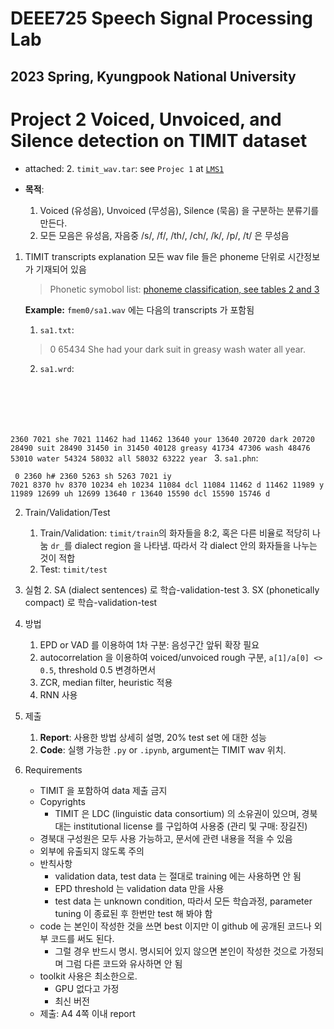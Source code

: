 # DEEE725 Speech Signal Processing Lab
## 2023 Spring, Kyungpook National University

# Project 2 Voiced, Unvoiced, and Silence detection on TIMIT dataset

- attached: 
    2. `timit_wav.tar`: see `Projec 1` at [`LMS1`](lms1.knu.ac.kr)

- __목적__:
    1. Voiced (유성음), Unvoiced (무성음), Silence (묵음) 을 구분하는 분류기를 만든다.
    2. 모든 모음은 유성음, 자음중 /s/, /f/, /th/, /ch/, /k/, /p/, /t/ 은 무성음

1. TIMIT transcripts explanation
    모든 wav file 들은 phoneme 단위로 시간정보가 기재되어 있음 

    > Phonetic symobol list: [phoneme classification, see tables 2 and 3](https://doi.org/10.3390/app11010428)

    __Example:__ `fmem0/sa1.wav` 에는 다음의 transcripts 가 포함됨

    1. `sa1.txt`: 
    > 0 65434 She had your dark suit in greasy wash water all year.
    2. `sa1.wrd`: 
    <pre><code>
2360 7021 she
7021 11462 had
11462 13640 your
13640 20720 dark
20720 28490 suit
28490 31450 in
31450 40128 greasy
41734 47306 wash
48476 53010 water
54324 58032 all
58032 63222 year
    </code></pre>
    3. `sa1.phn`: 
    <pre><code>
0 2360 h#
2360 5263 sh
5263 7021 iy
7021 8370 hv
8370 10234 eh
10234 11084 dcl
11084 11462 d
11462 11989 y
11989 12699 uh
12699 13640 r
13640 15590 dcl
15590 15746 d
    </code></pre>


2. Train/Validation/Test
    1. Train/Validation: `timit/train`의 화자들을 8:2, 혹은 다른 비율로 적당히 나눔
    `dr_`를 dialect region 을 나타냄. 따라서 각 dialect 안의 화자들을 나누는 것이 적합
    2. Test: `timit/test` 

3. 실험
    2. SA (dialect sentences) 로 학습-validation-test
    3. SX (phonetically compact) 로 학습-validation-test

3. 방법
    1. EPD or VAD 를 이용하여 1차 구분: 음성구간 앞뒤 확장 필요
    2. autocorrelation 을 이용하여 voiced/unvoiced rough 구분,  `a[1]/a[0] <> 0.5`, threshold 0.5 변경하면서 
    3. ZCR, median filter, heuristic 적용
    4. RNN 사용

4. 제출
    1. __Report__: 사용한 방법 상세히 설명, 20% test set 에 대한 성능
    2. __Code__: 실행 가능한 `.py` or `.ipynb`, argument는 TIMIT wav 위치.

4. Requirements
    - TIMIT 을 포함하여 data 제출 금지
    - Copyrights
        - TIMIT 은 LDC (linguistic data consortium) 의 소유권이 있으며, 경북대는 institutional license 를 
	구입하여 사용중 (관리 및 구매: 장길진)
	- 경북대 구성원은 모두 사용 가능하고, 문서에 관련 내용을 적을 수 있음
	- 외부에 유출되지 않도록 주의
    - 반칙사항
        - validation data, test data 는 절대로 training 에는 사용하면 안 됨
        - EPD threshold 는 validation data 만을 사용
        - test data 는 unknown condition, 따라서 모든 학습과정, parameter tuning 이 종료된 후 한번만 test 해 봐야 함
    - code 는 본인이 작성한 것을 쓰면 best 이지만 이 github 에 공개된 코드나 외부 코드를 써도 된다. 
        - 그럴 경우 반드시 명시. 명시되어 있지 않으면 본인이 작성한 것으로 가정되며 그럼 다른 코드와 유사하면 안 됨
    - toolkit 사용은 최소한으로.
        - GPU 없다고 가정
        - 최신 버전
    - 제출: A4 4쪽 이내 report 
